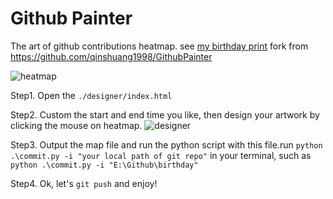 # Github Painter
The art of github contributions heatmap. see [my birthday print](https://github.com/Achuan-2?tab=overview&from=2000-01-01&to=2000-12-31)
fork from https://github.com/qinshuang1998/GithubPainter

![heatmap](https://user-images.githubusercontent.com/60436214/134492728-aee1311d-63b6-4f4f-93b6-8007d1136cfe.png)

Step1. Open the `./designer/index.html`

Step2. Custom the start and end time you like, then design your artwork by clicking the mouse on heatmap.
![designer](https://user-images.githubusercontent.com/60436214/134492793-3c33fab4-a2a7-46b8-99a9-8ee04a031889.png)

Step3. Output the map file and run the python script with this file.run `python .\commit.py -i "your local path of git repo"` in your terminal, such as `python .\commit.py -i "E:\Github\birthday"`

Step4. Ok, let's `git push` and enjoy!
